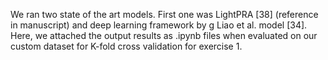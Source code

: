 We ran two state of the art models. First one was LightPRA [38] (reference in manuscript) and deep learning framework by g Liao et al. model [34]. Here, we attached the output results as .ipynb files when evaluated on our custom dataset for K-fold cross validation for exercise 1. 
